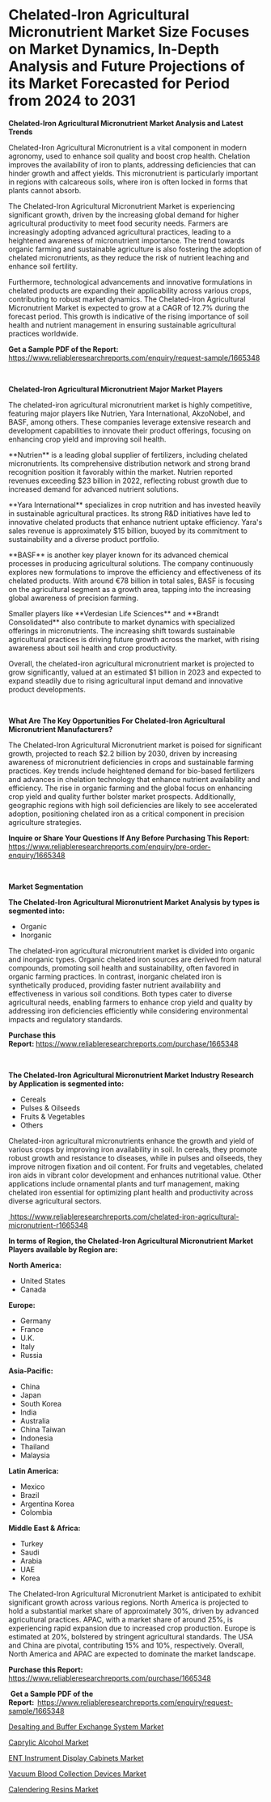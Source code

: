 <p><h1>Chelated-Iron Agricultural Micronutrient Market Size Focuses on Market Dynamics, In-Depth Analysis and Future Projections of its Market Forecasted for Period from 2024 to 2031</h1></p><p><strong>Chelated-Iron Agricultural Micronutrient Market Analysis and Latest Trends</strong></p>
<p><p>Chelated-Iron Agricultural Micronutrient is a vital component in modern agronomy, used to enhance soil quality and boost crop health. Chelation improves the availability of iron to plants, addressing deficiencies that can hinder growth and affect yields. This micronutrient is particularly important in regions with calcareous soils, where iron is often locked in forms that plants cannot absorb.</p><p>The Chelated-Iron Agricultural Micronutrient Market is experiencing significant growth, driven by the increasing global demand for higher agricultural productivity to meet food security needs. Farmers are increasingly adopting advanced agricultural practices, leading to a heightened awareness of micronutrient importance. The trend towards organic farming and sustainable agriculture is also fostering the adoption of chelated micronutrients, as they reduce the risk of nutrient leaching and enhance soil fertility.</p><p>Furthermore, technological advancements and innovative formulations in chelated products are expanding their applicability across various crops, contributing to robust market dynamics. The Chelated-Iron Agricultural Micronutrient Market is expected to grow at a CAGR of 12.7% during the forecast period. This growth is indicative of the rising importance of soil health and nutrient management in ensuring sustainable agricultural practices worldwide.</p></p>
<p><strong>Get a Sample PDF of the Report:&nbsp;</strong> <a href="https://www.reliableresearchreports.com/enquiry/request-sample/1665348?utm_campaign=83&utm_medium=2&utm_source=Github&utm_content=ia&utm_term=08112024&utm_id=chelated-iron-agricultural-micronutrient">https://www.reliableresearchreports.com/enquiry/request-sample/1665348</a></p>
<p>&nbsp;</p>
<p><strong>Chelated-Iron Agricultural Micronutrient Major Market Players</strong></p>
<p><p>The chelated-iron agricultural micronutrient market is highly competitive, featuring major players like Nutrien, Yara International, AkzoNobel, and BASF, among others. These companies leverage extensive research and development capabilities to innovate their product offerings, focusing on enhancing crop yield and improving soil health.</p><p>**Nutrien** is a leading global supplier of fertilizers, including chelated micronutrients. Its comprehensive distribution network and strong brand recognition position it favorably within the market. Nutrien reported revenues exceeding $23 billion in 2022, reflecting robust growth due to increased demand for advanced nutrient solutions.</p><p>**Yara International** specializes in crop nutrition and has invested heavily in sustainable agricultural practices. Its strong R&D initiatives have led to innovative chelated products that enhance nutrient uptake efficiency. Yara's sales revenue is approximately $15 billion, buoyed by its commitment to sustainability and a diverse product portfolio.</p><p>**BASF** is another key player known for its advanced chemical processes in producing agricultural solutions. The company continuously explores new formulations to improve the efficiency and effectiveness of its chelated products. With around €78 billion in total sales, BASF is focusing on the agricultural segment as a growth area, tapping into the increasing global awareness of precision farming.</p><p>Smaller players like **Verdesian Life Sciences** and **Brandt Consolidated** also contribute to market dynamics with specialized offerings in micronutrients. The increasing shift towards sustainable agricultural practices is driving future growth across the market, with rising awareness about soil health and crop productivity.</p><p>Overall, the chelated-iron agricultural micronutrient market is projected to grow significantly, valued at an estimated $1 billion in 2023 and expected to expand steadily due to rising agricultural input demand and innovative product developments.</p></p>
<p>&nbsp;</p>
<p><strong>What Are The Key Opportunities For Chelated-Iron Agricultural Micronutrient Manufacturers?</strong></p>
<p><p>The Chelated-Iron Agricultural Micronutrient market is poised for significant growth, projected to reach $2.2 billion by 2030, driven by increasing awareness of micronutrient deficiencies in crops and sustainable farming practices. Key trends include heightened demand for bio-based fertilizers and advances in chelation technology that enhance nutrient availability and efficiency. The rise in organic farming and the global focus on enhancing crop yield and quality further bolster market prospects. Additionally, geographic regions with high soil deficiencies are likely to see accelerated adoption, positioning chelated iron as a critical component in precision agriculture strategies.</p></p>
<p><strong>Inquire or Share Your Questions If Any Before Purchasing This Report:</strong> <a href="https://www.reliableresearchreports.com/enquiry/pre-order-enquiry/1665348?utm_campaign=83&utm_medium=2&utm_source=Github&utm_content=ia&utm_term=08112024&utm_id=chelated-iron-agricultural-micronutrient">https://www.reliableresearchreports.com/enquiry/pre-order-enquiry/1665348</a></p>
<p>&nbsp;</p>
<p><strong>Market Segmentation</strong></p>
<p><strong>The Chelated-Iron Agricultural Micronutrient Market Analysis by types is segmented into:</strong></p>
<p><ul><li>Organic</li><li>Inorganic</li></ul></p>
<p><p>The chelated-iron agricultural micronutrient market is divided into organic and inorganic types. Organic chelated iron sources are derived from natural compounds, promoting soil health and sustainability, often favored in organic farming practices. In contrast, inorganic chelated iron is synthetically produced, providing faster nutrient availability and effectiveness in various soil conditions. Both types cater to diverse agricultural needs, enabling farmers to enhance crop yield and quality by addressing iron deficiencies efficiently while considering environmental impacts and regulatory standards.</p></p>
<p><strong>Purchase this Report:&nbsp;</strong><a href="https://www.reliableresearchreports.com/purchase/1665348?utm_campaign=83&utm_medium=2&utm_source=Github&utm_content=ia&utm_term=08112024&utm_id=chelated-iron-agricultural-micronutrient">https://www.reliableresearchreports.com/purchase/1665348</a></p>
<p>&nbsp;</p>
<p><strong>The Chelated-Iron Agricultural Micronutrient Market Industry Research by Application is segmented into:</strong></p>
<p><ul><li>Cereals</li><li>Pulses & Oilseeds</li><li>Fruits & Vegetables</li><li>Others</li></ul></p>
<p><p>Chelated-iron agricultural micronutrients enhance the growth and yield of various crops by improving iron availability in soil. In cereals, they promote robust growth and resistance to diseases, while in pulses and oilseeds, they improve nitrogen fixation and oil content. For fruits and vegetables, chelated iron aids in vibrant color development and enhances nutritional value. Other applications include ornamental plants and turf management, making chelated iron essential for optimizing plant health and productivity across diverse agricultural sectors.</p></p>
<p><a href="https://www.reliableresearchreports.com/chelated-iron-agricultural-micronutrient-r1665348?utm_campaign=83&utm_medium=2&utm_source=Github&utm_content=ia&utm_term=08112024&utm_id=chelated-iron-agricultural-micronutrient">&nbsp;https://www.reliableresearchreports.com/chelated-iron-agricultural-micronutrient-r1665348</a></p>
<p><strong>In terms of Region, the Chelated-Iron Agricultural Micronutrient Market Players available by Region are:</strong></p>
<p>
    <p> <strong> North America: </strong>
        <ul>
            <li>United States</li>
            <li>Canada</li>
        </ul>
        </p> 
    <p> <strong> Europe: </strong>
        <ul>
            <li>Germany</li>
            <li>France</li>
            <li>U.K.</li>
            <li>Italy</li>
            <li>Russia</li>
        </ul>
        </p> 
    <p> <strong> Asia-Pacific: </strong>
        <ul>
            <li>China</li>
            <li>Japan</li>
            <li>South Korea</li>
            <li>India</li>
            <li>Australia</li>
            <li>China Taiwan</li>
            <li>Indonesia</li>
            <li>Thailand</li>
            <li>Malaysia</li>
        </ul>
        </p> 
    <p> <strong> Latin America: </strong>
        <ul>
            <li>Mexico</li>
            <li>Brazil</li>
            <li>Argentina Korea</li>
            <li>Colombia</li>
        </ul>
        </p> 
    <p> <strong> Middle East & Africa: </strong>
        <ul>
            <li>Turkey</li>
            <li>Saudi</li>
            <li>Arabia</li>
            <li>UAE</li>
            <li>Korea</li>
        </ul>
    </p>
    </p>
<p><p>The Chelated-Iron Agricultural Micronutrient Market is anticipated to exhibit significant growth across various regions. North America is projected to hold a substantial market share of approximately 30%, driven by advanced agricultural practices. APAC, with a market share of around 25%, is experiencing rapid expansion due to increased crop production. Europe is estimated at 20%, bolstered by stringent agricultural standards. The USA and China are pivotal, contributing 15% and 10%, respectively. Overall, North America and APAC are expected to dominate the market landscape.</p></p>
<p><strong>Purchase this Report: </strong><a href="https://www.reliableresearchreports.com/purchase/1665348?utm_campaign=83&utm_medium=2&utm_source=Github&utm_content=ia&utm_term=08112024&utm_id=chelated-iron-agricultural-micronutrient">https://www.reliableresearchreports.com/purchase/1665348</a></p>
<p>&nbsp;<strong>Get a Sample PDF of the Report:&nbsp;&nbsp;</strong><a href="https://www.reliableresearchreports.com/enquiry/request-sample/1665348?utm_campaign=83&utm_medium=2&utm_source=Github&utm_content=ia&utm_term=08112024&utm_id=chelated-iron-agricultural-micronutrient">https://www.reliableresearchreports.com/enquiry/request-sample/1665348</a></p>
<p><strong></strong></p>
<p><p><a href="https://issuu.com/reportprime-2/docs/desalting-and-buffer-exchange-syste_d86ed84f95c9ed?utm_campaign=83&utm_medium=2&utm_source=Github&utm_content=ia&utm_term=08112024&utm_id=chelated-iron-agricultural-micronutrient">Desalting and Buffer Exchange System Market</a></p><p><a href="https://github.com/AdeaKodra585/Market-Research-Report-List-1/blob/main/caprylic-alcohol-market.md?utm_campaign=83&utm_medium=2&utm_source=Github&utm_content=ia&utm_term=08112024&utm_id=chelated-iron-agricultural-micronutrient">Caprylic Alcohol Market</a></p><p><a href="https://issuu.com/reportprime-2/docs/ent-instrument-display-cabinets-mar_a9291cf55456ee?utm_campaign=83&utm_medium=2&utm_source=Github&utm_content=ia&utm_term=08112024&utm_id=chelated-iron-agricultural-micronutrient">ENT Instrument Display Cabinets Market</a></p><p><a href="https://issuu.com/reportprime-2/docs/vacuum-blood-collection-devices-mar_fa473b242a34f4?utm_campaign=83&utm_medium=2&utm_source=Github&utm_content=ia&utm_term=08112024&utm_id=chelated-iron-agricultural-micronutrient">Vacuum Blood Collection Devices Market</a></p><p><a href="https://github.com/MatthewHernandez403/Market-Research-Report-List-1/blob/main/calendering-resins-market.md?utm_campaign=83&utm_medium=2&utm_source=Github&utm_content=ia&utm_term=08112024&utm_id=chelated-iron-agricultural-micronutrient">Calendering Resins Market</a></p></p>